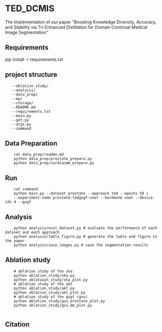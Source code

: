 # TED_DCMIS
The implementation of our paper "Boosting Knowledge Diversity, Accuracy, and Stability via Tri-Enhanced Distillation for
Domain Continual Medical Image Segmentation"

## Requirements
pip install -r requirements.txt

## project structure
```
   --ablation_study/
   --analysis/
   --data_prep/
   --mp/
   --storage/
   --README.md
   --requirements.txt
   --main.py
   --get.py
   --args.py
   --command
```

## Data Preparation
```
    cat data_prep/readme.md
    python data_prep/prostate_prepare.py
    python data_prep/cardiacmm_prepare.py
```

## Run
```
    cat command
    python main.py --dataset prostate --approach ted --epochs 50 \
    --experiment-name prostate-tedgugf-unet --backbone unet --device-ids 4 --gugf
```

## Analysis
```
    python analysis/eval_dataset.py # evaluate the performance of each dataset and each approach
    python analysis/table_figure.py # generate the table and figure in the paper
    python analysis/save_images.py # save the segmentation results
```

## Ablation study
```
    # ablation study of the ska
    python ablation_study/ska.py
    python ablataion_study/ska_plot.py
    # ablation study of the akt
    python ablation_study/akt.py
    python ablation_study/akt_plot.py
    # ablation study of the gugf (gvu)
    python ablation_study/gvu_prostate_plot.py
    python ablation_study/gvu_mm_plot.py
    
```

## Citation
```